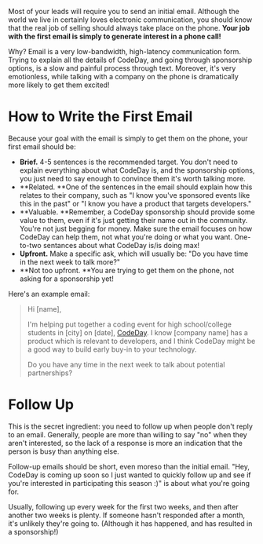 Most of your leads will require you to send an initial email. Although the world we live in certainly loves electronic communication, you should know that the real job of selling should always take place on the phone. **Your job with the first email is simply to generate interest in a phone call!**

Why? Email is a very low-bandwidth, high-latency communication form. Trying to explain all the details of CodeDay, and going through sponsorship options, is a slow and painful process through text. Moreover, it's very emotionless, while talking with a company on the phone is dramatically more likely to get them excited!

# How to Write the First Email

Because your goal with the email is simply to get them on the phone, your first email should be:

* **Brief.** 4-5 sentences is the recommended target. You don't need to explain everything about what CodeDay is, and the sponsorship options, you just need to say enough to convince them it's worth talking more.
* **Related. **One of the sentences in the email should explain how this relates to their company, such as "I know you've sponsored events like this in the past" or "I know you have a product that targets developers."
* **Valuable. **Remember, a CodeDay sponsorship should provide some value to them, even if it's just getting their name out in the community. You're not just begging for money. Make sure the email focuses on how CodeDay can help them, not what you're doing or what you want. One-to-two sentances about what CodeDay is\/is doing max!
* **Upfront.** Make a specific ask, which will usually be: "Do you have time in the next week to talk more?"
* **Not too upfront. **You are trying to get them on the phone, not asking for a sponsorship yet!

Here's an example email:
> Hi \[name\],
> 
> I'm helping put together a coding event for high school\/college students in \[city\] on \[date\], [CodeDay](https://codeday.org/). I know \[company name\] has a product which is relevant to developers, and I think CodeDay might be a good way to build early buy-in to your technology.
> 
> Do you have any time in the next week to talk about potential partnerships?

# Follow Up

This is the secret ingredient: you need to follow up when people don't reply to an email. Generally, people are more than willing to say "no" when they aren't interested, so the lack of a response is more an indication that the person is busy than anything else.

Follow-up emails should be short, even moreso than the initial email. "Hey, CodeDay is coming up soon so I just wanted to quickly follow up and see if you're interested in participating this season :\)" is about what you're going for.

Usually, following up every week for the first two weeks, and then after another two weeks is plenty. If someone hasn't responded after a month, it's unlikely they're going to. \(Although it has happened, and has resulted in a sponsorship!\)

